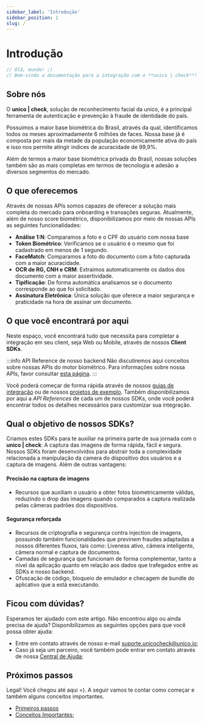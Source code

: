 ```yaml
---
sidebar_label: 'Introdução'
sidebar_position: 1
slug: /
---
```


# Introdução

```javascript
// Olá, mundo! ;)  
// Bem-vindo a documentação para a integração com o **unico | check**!
```

## Sobre nós

O **unico | check**, solução de reconhecimento facial da unico, é a principal ferramenta de autenticação e prevenção à fraude de identidade do país.

Possuimos a maior base biométrica do Brasil, através da qual, identificamos todos os meses aproximadamente 6 milhões de faces. Nossa base já é composta por mais da metade da população economicamente ativa do país e isso nos permite atingir indices de acuracidade de 99,9%. 

Além de termos a maior base biométrica privada do Brasil, nossas soluções também são as mais completas em termos de tecnologia e adesão a diversos segmentos do mercado.

## O que oferecemos

Através de nossas APIs somos capazes de oferecer a solução mais completa do mercado para onboarding e transações seguras. Atualmente, além de nosso score biométrico, disponibilizamos por meio de nossas APIs as seguintes funcionalidades:

- **Análise 1:N**: Comparamos a foto e o CPF do usuário com nossa base
- **Token Biométrico**: Verificamos se o usuário é o mesmo que foi cadastrado em menos de 1 segundo.
- **FaceMatch**: Comparamos a foto do documento com a foto capturada com a maior acuracidade.
- **OCR de RG, CNH e CRM**: Extraímos automaticamente os dados dos documento com a maior assertividade.
- **Tipificação**: De forma automática analisamos se o documento corresponde ao que foi solicitado.
- **Assinatura Eletrônica**: Única solução que oferece a maior segurança e praticidade na hora de assinar um documento.

## O que você encontrará por aqui

Neste espaço, você encontrará tudo que necessita para completar a integração em seu client, seja Web ou Mobile, através de nossos **Client SDKs**.

:::info API Reference de nosso backend
Não discutiremos aqui conceitos sobre nossas APIs do motor biométrico. Para informações sobre nossa APIs, favor consultar [esta página](https://www3.acesso.io/identity/services/v3/docs/).
:::

Você poderá começar de forma rápida através de nossos [guias de integração](primeiros-passos#escolha-um-de-nossos-sdks) ou de nossos [projetos de exemplo](recursos-adicionais/exemplos). Também disponibilizamos por aqui a *API References* de cada um de nossos SDKs, onde você poderá encontrar todos os detalhes necessários para customizar sua integração.

## Qual o objetivo de nossos SDKs?

Criamos estes SDKs para te auxiliar na primeira parte de sua jornada com o **unico | check**: A captura das imagens de forma rápida, fácil e segura. Nossos SDKs foram desenvolvidos para abstrair toda a complexidade relacionada a manipulação da camera do dispositivo dos usuários e a captura de imagens. Além de outras vantagens:

#### Precisão na captura de imagens
- Recursos que auxiliam o usuário a obter fotos biometricamente válidas, reduzindo o drop das imagens quando comparados a captura realizada pelas câmeras padrões dos dispositivos.

#### Segurança reforçada
- Recursos de criptografia e segurança contra injection de imagens, possuindo também funcionalidades que previnem fraudes adaptadas a nossos diferentes fluxos, tais como: Liveness ativo, câmera inteligente, câmera normal e captura de documentos. 
- Camadas de segurança que funcionam de forma complementar, tanto a nível da aplicação quanto em relação aos dados que trafegados entre as SDKs e nosso backend.
- Ofuscação de código, bloqueio de emulador e checagem de bundle do aplicativo que a está executando.

## Ficou com dúvidas?

Esperamos ter ajudado com este artigo. Não encontrou algo ou ainda precisa de ajuda? Disponibilizamos as seguintes opções para que você possa obter ajuda:

- Entre em contato através de nosso e-mail [suporte.unicocheck@unico.io](mailto:suporte.unicocheck@unico.io);
- Caso já seja um parceiro, você também pode entrar em contato através de nossa [Central de Ajuda](https://ajuda.unico.io/hc/pt-br/categories/360002344171);

## Próximos passos

Legal! Você chegou até aqui =). A seguir vamos te contar como começar e também alguns conceitos importantes.

- [Primeiros passos](primeiros-passos)
- [Conceitos Importantes](conceitos-importantes);











